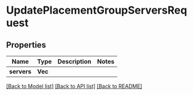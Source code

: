 # UpdatePlacementGroupServersRequest

## Properties

Name | Type | Description | Notes
------------ | ------------- | ------------- | -------------
**servers** | **Vec<String>** |  | 

[[Back to Model list]](../README.md#documentation-for-models) [[Back to API list]](../README.md#documentation-for-api-endpoints) [[Back to README]](../README.md)


